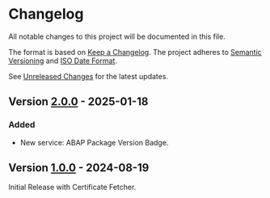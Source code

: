 # Changelog

All notable changes to this project will be documented in this file.

The format is based on [Keep a Changelog](https://keepachangelog.com/en/1.0.0/).
The project adheres to [Semantic Versioning](https://semver.org/spec/v2.0.0.html)
and [ISO Date Format](https://www.iso.org/iso-8601-date-and-time-format.html).

See [Unreleased Changes] for the latest updates.

## Version [2.0.0] - 2025-01-18 

### Added

- New service: ABAP Package Version Badge.

## Version [1.0.0] - 2024-08-19

Initial Release with Certificate Fetcher.


[Unreleased Changes]: https://github.com/abapPM/tools.abappm.com/compare/2.0.0...main
[2.0.0]: https://github.com/abapPM/tools.abappm.com/releases/tag/2.0.0
[1.0.0]: https://github.com/abapPM/tools.abappm.com/releases/tag/1.0.0
